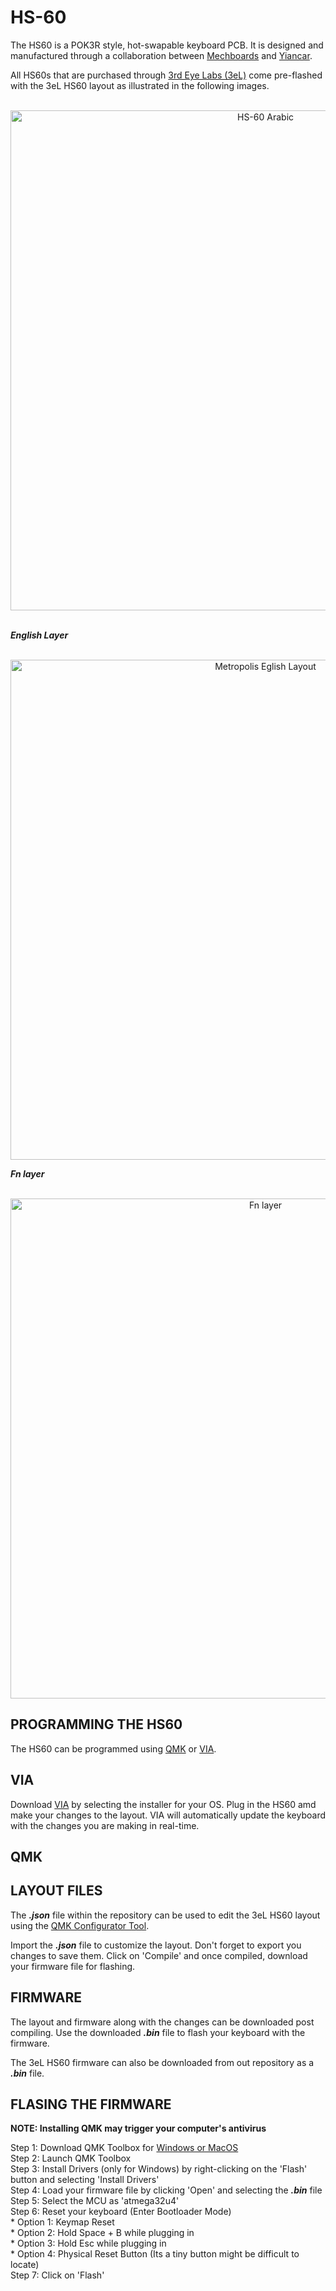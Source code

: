 # HS-60

The HS60 is a POK3R style, hot-swapable keyboard PCB. It is designed and manufactured through a collaboration between <a href="https://mechboards.co.uk/">Mechboards</a> and <a href="https://yiancar-designs.com/">Yiancar</a>.

All HS60s that are purchased through <a href="https://3rdeyelabs.io/">3rd Eye Labs (3eL)</a> come pre-flashed with the 3eL HS60 layout as illustrated in the following images.
<br><br>
<p align='center'>
<img width="800" alt="HS-60 Arabic" src="https://user-images.githubusercontent.com/84006123/124785832-d3ea3f80-df64-11eb-9a3a-fd8ddffd1bfc.PNG">
</p>
<br>
<b><i>English Layer </b></i><br><br>
<p align='center'>
<img width="800" src="https://user-images.githubusercontent.com/84006123/125206241-dcfc4900-e2a3-11eb-8c37-e4e2894504ae.png" alt="Metropolis Eglish Layout">
</p>
<b><i>Fn layer </b></i><br><br>
<p align='center'>
<img width="800" src="https://user-images.githubusercontent.com/84006123/125286535-87727b80-e339-11eb-9aec-c88cdbd7cd06.png" alt="Fn layer">
</p>

## PROGRAMMING THE HS60

The HS60 can be programmed using <a href="https://config.qmk.fm/#/hs60/v2/ansi/LAYOUT_60_ansi">QMK</a> or <a href="https://github.com/the-via/releases/releases/tag/v1.3.1">VIA</a>.

## VIA

Download <a href="https://github.com/the-via/releases/releases/tag/v1.3.1">VIA</a> by selecting the installer for your OS. Plug in the HS60 amd make your changes to the layout. VIA will automatically update the keyboard with the changes you are making in real-time. 

## QMK

## LAYOUT FILES 

The __*.json*__ file within the repository can be used to edit the 3eL HS60 layout using the <a href="https://config.qmk.fm/#/hs60/v2/ansi/LAYOUT_60_ansi">QMK Configurator Tool</a>.

Import the __*.json*__ file to customize the layout. Don't forget to export you changes to save them. Click on 'Compile' and once compiled, download your firmware file for flashing.

## FIRMWARE 

The layout and firmware along with the changes can be downloaded post compiling. Use the downloaded __*.bin*__ file to flash your keyboard with the firmware.

The 3eL HS60 firmware can also be downloaded from out repository as a __*.bin*__ file.

## FLASING THE FIRMWARE

**NOTE: Installing QMK may trigger your computer's antivirus**

Step 1: Download QMK Toolbox for <a href="https://github.com/qmk/qmk_toolbox/releases">Windows or MacOS</a> \
Step 2: Launch QMK Toolbox \
Step 3: Install Drivers (only for Windows) by right-clicking on the 'Flash' button and selecting 'Install Drivers' \
Step 4: Load your firmware file by clicking 'Open' and selecting the __*.bin*__ file \
Step 5: Select the MCU as 'atmega32u4' \
Step 6: Reset your keyboard (Enter Bootloader Mode) \
      * Option 1: Keymap Reset \
      * Option 2: Hold Space + B while plugging in \
      * Option 3: Hold Esc while plugging in \
      * Option 4: Physical Reset Button (Its a tiny button might be difficult to locate) \
Step 7: Click on 'Flash'


